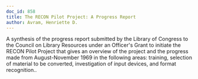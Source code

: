 ```yaml
---
doc_id: 858
title: The RECON Pilot Project: A Progress Report
author: Avram, Henriette D.
---
```


A synthesis of the progress report submitted by the Library of Congress to 
the Council on Library Resources under an Officer's Grant to initiate the RECON
Pilot Project that gives an overview of the project and the progress made from
August-November 1969 in the following areas: training, selection of material to 
be converted, investigation of input devices, and format recognition..